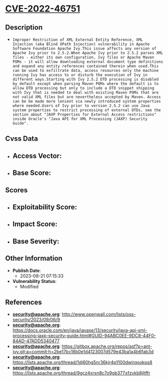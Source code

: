 
# [CVE-2022-46751](https://cve.mitre.org/cgi-bin/cvename.cgi?name=CVE-2022-46751)

## Description

- `Improper Restriction of XML External Entity Reference, XML Injection (aka Blind XPath Injection) vulnerability in Apache Software Foundation Apache Ivy.This issue affects any version of Apache Ivy prior to 2.5.2.When Apache Ivy prior to 2.5.2 parses XML files - either its own configuration, Ivy files or Apache Maven POMs - it will allow downloading external document type definitions and expand any entity references contained therein when used.This can be used to exfiltrate data, access resources only the machine running Ivy has access to or disturb the execution of Ivy in different ways.Starting with Ivy 2.5.2 DTD processing is disabled by default except when parsing Maven POMs where the default is to allow DTD processing but only to include a DTD snippet shipping with Ivy that is needed to deal with existing Maven POMs that are not valid XML files but are nevertheless accepted by Maven. Access can be be made more lenient via newly introduced system properties where needed.Users of Ivy prior to version 2.5.2 can use Java system properties to restrict processing of external DTDs, see the section about "JAXP Properties for External Access restrictions" inside Oracle's "Java API for XML Processing (JAXP) Security Guide".`

## Cvss Data

- **Access Vector**:
  - 
- **Base Score**:
  - 

## Scores

- **Exploitability Score**:
  - 
- **Impact Score**:
  - 
- **Base Severity**:
  - 

## Other Information

- **Publish Date**:
  - 2023-08-21 07:15:33
- **Vulnerability Status**:
  - Modified

## References

- **security@apache.org**: http://www.openwall.com/lists/oss-security/2023/09/06/9
- **security@apache.org**: https://docs.oracle.com/en/java/javase/13/security/java-api-xml-processing-jaxp-security-guide.html#GUID-94ABC0EE-9DC8-44F0-84AD-47ADD5340477
- **security@apache.org**: https://gitbox.apache.org/repos/asf?p=ant-ivy.git;a=commit;h=2be17bc18b0e1d4123007d579e43ba1a4b6fab3d
- **security@apache.org**: https://lists.apache.org/thread/1dj60hg5nr36kjr4p1100dwjrqookps8
- **security@apache.org**: https://lists.apache.org/thread/9gcz4xrsn8c7o9gb377xfzvkb8jltffr
